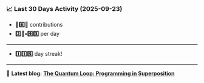 <!--START_STATS-->
### 📈 Last 30 Days Activity (2025-09-23)  
- **🎱6️⃣🎱** contributions  
- **2️⃣🎱•9️⃣3️⃣** per day
---
- **1️⃣1️⃣5️⃣** day streak!
---
📝 **Latest blog:** [**The Quantum Loop: Programming in Superposition**](https://andriak.com/blog/quantum-loop)
<!--END_STATS-->
